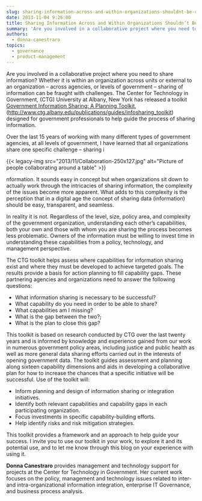 ```yaml
---
slug: sharing-information-across-and-within-organizations-shouldnt-be-challenging
date: 2013-11-04 9:26:00
title: Sharing Information Across and Within Organizations Shouldn’t Be Challenging!
summary: 'Are you involved in a collaborative project where you need to share information? Whether it is within an organization across units or external to an organization &ndash; across agencies, or levels of government &ndash; sharing of information can be fraught with challenges.  The Center for Technology in Government, (CTG) University at Albany, New York has released'
authors:
  - donna-canestraro
topics:
  - governance
  - product-management
---
```


<p style="text-align: left">
  Are you involved in a collaborative project where you need to share information? Whether it is within an organization across units or external to an organization – across agencies, or levels of government – sharing of information can be fraught with challenges. The Center for Technology in Government, (CTG) University at Albany, New York has released a toolkit <a href="http://www.ctg.albany.edu/publications/guides/infosharing_toolkit">Government Information Sharing: A Planning Toolkit</a>, (<a href="http://www.ctg.albany.edu/publications/guides/infosharing_toolkit">http://www.ctg.albany.edu/publications/guides/infosharing_toolkit</a>) designed for government professionals to help guide the process of sharing information.
</p>

Over the last 15 years of working with many different types of government agencies, at all levels of government, I have learned that all organizations share one specific challenge – sharing i

{{< legacy-img src="2013/11/Collaboration-250x127.jpg" alt="Picture of people collaborating around a table" >}}

nformation. It sounds easy in concept but when organizations sit down to actually work through the intricacies of sharing information, the complexity of the issues become more apparent. What adds to this complexity is the perception that in a digital age the concept of sharing data (information) should be easy, transparent, and seamless.

In reality it is not.  Regardless of the level, size, policy area, and complexity of the government organization, understanding each other&#8217;s capabilities, both your own and those with whom you are sharing the process becomes less problematic. Owners of the information must be willing to invest time in understanding these capabilities from a policy, technology, and management perspective.

The CTG toolkit helps assess where capabilities for information sharing exist and where they must be developed to achieve targeted goals. The results provide a basis for action planning to fill capability gaps. These partnering agencies and organizations need to answer the following questions:

  * What information sharing is necessary to be successful?
  * What capability do you need in order to be able to share?
  * What capabilities am I missing?
  * What is the gap between the two?<span style="text-decoration: line-through">,</span>
  * What is the plan to close this gap?

This toolkit is based on research conducted by CTG over the last twenty years and is informed by knowledge and experience gained from our work in numerous government policy areas, including justice and public health as well as more general data sharing efforts carried out in the interests of opening government data. The toolkit guides assessment and planning along sixteen capability dimensions and aids in developing a collaborative plan for how to increase the chances that a specific initiative will be successful. Use of the toolkit will:

  * Inform planning and design of information sharing or integration initiatives.
  * Identify both relevant capabilities and capability gaps in each participating organization.
  * Focus investments in specific capability-building efforts.
  * Help identify risks and risk mitigation strategies.

This toolkit provides a framework and an approach to help guide your success. I invite you to use our toolkit in your work, to explore it and its potential use, and to let me know through this blog on your experience with using it.

**Donna Canestraro** provides management and technology support for projects at the Center for Technology in Government. Her current work focuses on the policy, management and technology issues related to inter- and intra-organizational information integration, enterprise IT Governance, and business process analysis.